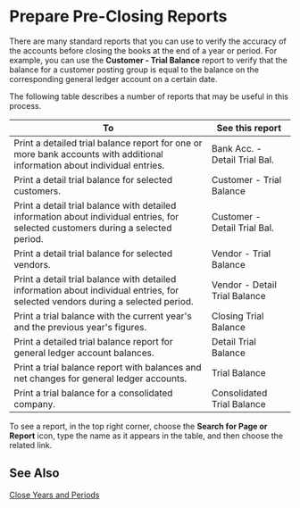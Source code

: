 <properties
	pageTitle="Prepare Pre-Closing Reports| Financials"
	description="Provides an overview of the reports that may be useful when closing the year."
	services="project-madeira"
	documentationCenter=""
	authors="jswymer"
/>
<tags
    ms.service="project-madeira"
    ms.topic="article"
    ms.devlang="na"
    ms.tgt_pltfrm="na"
    ms.workload="na"
    ms.date="05/12/2016"
    ms.author="jswymer" />

# Prepare Pre-Closing Reports
There are many standard reports that you can use to verify the accuracy of the accounts before closing the books at the end of a year or period. For example, you can use the **Customer - Trial Balance** report to verify that the balance for a customer posting group is equal to the balance on the corresponding general ledger account on a certain date.

The following table describes a number of reports that may be useful in this process.

|To     |See this report       |
|-------|----------------------|
|Print a detailed trial balance report for one or more bank accounts with additional information about individual entries.|Bank Acc. - Detail Trial Bal.|
|Print a detail trial balance for selected customers.|Customer - Trial Balance|
|Print a detail trial balance with detailed information about individual entries, for selected customers during a selected period.|Customer - Detail Trial Bal.|
|Print a detail trial balance for selected vendors.|Vendor - Trial Balance|
|Print a detail trial balance with detailed information about individual entries, for selected vendors during a selected period.|Vendor - Detail Trial Balance|
|Print a trial balance with the current year's and the previous year's figures.|Closing Trial Balance|
|Print a detailed trial balance report for general ledger account balances.|Detail Trial Balance|
|Print a trial balance report with balances and net changes for general ledger accounts.|Trial Balance|
|Print a trial balance for a consolidated company.|Consolidated Trial Balance|

To see a report, in the top right corner, choose the **Search for Page or Report** icon, type the name as it appears in the table, and then choose the related link.

## See Also
[Close Years and Periods](year-close-years-periods.md)
